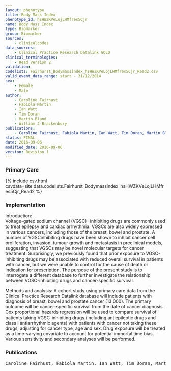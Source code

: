 ```yaml
---
layout: phenotype
title: Body Mass Index
phenotype_id: hsHWZKVeLojLHMfres5Cjr
name: Body Mass Index
type: Biomarker
group: Biomarker
sources: 
    - clinicalcodes
data_sources:
    - Clinical Practice Research Datalink GOLD
clinical_terminologies:
    - Read Version 2
validation:
codelists: Fairhurst_Bodymassindex_hsHWZKVeLojLHMfres5Cjr_Read2.csv
valid_event_data_range: start - 31/12/2014
sex:
    - Female
    - Male
author:
    - Caroline Fairhust
    - Fabiola Martin
    - Ian Watt
    - Tim Doran
    - Martin Bland
    - William J Brackenbury    
publications:
    - Caroline Fairhust, Fabiola Martin, Ian Watt, Tim Doran, Martin Bland, William J Brackenbury, Sodium channel-inhibiting drugs and cancer survival: protocol for a cohort study using the CPRD primary care database. BMJ Open, 6(e0111661),  2016.
status: FINAL
date: 2016-09-06
modified_date: 2016-09-06
version: Revision 1
---
```


### Primary Care

{% include csv.html csvdata=site.data.codelists.Fairhurst_Bodymassindex_hsHWZKVeLojLHMfres5Cjr_Read2 %}

### Implementation

Introduction:  
Voltage-gated sodium channel (VGSC)- inhibiting drugs are commonly used to treat epilepsy and cardiac arrhythmia. VGSCs are also widely expressed in various cancers, including those of the breast, bowel and prostate. A number of VGSCinhibiting drugs have been shown to inhibit cancer cell proliferation, invasion, tumour growth and metastasis in preclinical models, suggesting that VGSCs may be novel molecular targets for cancer treatment. Surprisingly, we previously found that prior exposure to VGSC-inhibiting drugs may be associated with reduced overall survival in patients with cancer, but we were unable to control for the cause of death or indication for prescription. The purpose of the present study is to interrogate a different database to further investigate the relationship between VGSC-inhibiting drugs and cancer-specific survival. 

Methods and analysis: 
A cohort study using primary care data from the Clinical Practice Research Datalink database will include patients with diagnosis of breast, bowel and prostate cancer (13 000). The primary outcome will be cancer-specific survival from the date of cancer diagnosis. Cox proportional hazards regression will be used to compare survival of patients taking VGSC-inhibiting drugs (including antiepileptic drugs and class I antiarrhythmic agents) with patients with cancer not taking these drugs, adjusting for cancer type, age and sex. Drug exposure will be treated as a time-varying covariate to account for potential immortal time bias. Various sensitivity and secondary analyses will be performed.

### Publications

<pre>
Caroline Fairhust, Fabiola Martin, Ian Watt, Tim Doran, Martin Bland, William J Brackenbury, Sodium channel-inhibiting drugs and cancer survival: protocol for a cohort study using the CPRD primary care database. BMJ Open, 6(e0111661),  2016.
</pre>
